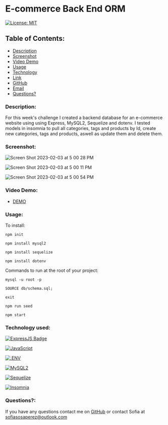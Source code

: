 # E-commerce Back End ORM

[![License: MIT](https://img.shields.io/badge/License-MIT-yellow.svg)](https://opensource.org/licenses/MIT)

## Table of Contents:
    
* [Description](#Description)
* [Screenshot](#ScreenShot)
* [Video Demo](#Video)
* [Usage](#usageInfo)
* [Technology](#Technology)
* [Link](#link)
* [GitHub](#github)
* [Email](#email)
* [Questions?](#questions)

### Description:
For this week's challenge I created a backend database for an e-commerce website using using Express, MySQL2, Sequelize and dotenv. I tested models in insomnia to pull all categories, tags and products by Id, create new categories, tags and products, aswell as update them and delete them. 

### Screenshot:

![Screen Shot 2023-02-03 at 5 00 28 PM](https://user-images.githubusercontent.com/115671262/216727001-8bb3b336-05a7-449e-8686-b9241ac61e81.png)

![Screen Shot 2023-02-03 at 5 00 11 PM](https://user-images.githubusercontent.com/115671262/216727028-8a9c19d0-8fa2-4d57-b4c0-43b8227d0876.png)

![Screen Shot 2023-02-03 at 5 00 54 PM](https://user-images.githubusercontent.com/115671262/216727032-23d6b67e-b607-4490-90bf-d9e9d5d78e28.png)

### Video Demo:

* [DEMO ](https://www.dropbox.com/s/2i23lyc1tlm89df/ORM%20challenge%2013.mov?dl=0)

### Usage:

To install:

```npm init ```

```npm install mysql2 ```

```npm install sequelize ```

```npm install dotenv ```


Commands to run at the root of your project:

```mysql -u root -p ```

```SOURCE db/schema.sql; ```

```exit ```

```npm run seed ```

```npm start```


### Technology used:

[![ExpressJS Badge](https://img.shields.io/badge/-Express.JS-ff781f?style=for-the-badge&labelColor=black&logo=express&logoColor=FF781F)](#)

[![JavaScript](https://img.shields.io/badge/JavaScript-323330?style=for-the-badge&logo=javascript&logoColor=F7DF1E)](https://www.javascript.com/)

[![.ENV](https://img.shields.io/badge/.ENV-000000?style=for-the-badge&logo=.env&logoColor=F7DF1E)](https://www.dotenv.org/)

[![MySQL2](https://img.shields.io/badge/MySQL2-4682B4?style=for-the-badge&logo=mysql&logoColor=FFFFFF)](https://www.npmjs.com/package/mysql2) 

[![Sequelize](https://img.shields.io/badge/Sequelize-52B0E7?style=for-the-badge&logo=sequelize&logoColor=4682B4)](https://www.npmjs.com/package/mysql2)

[![Insomnia](https://img.shields.io/badge/Insomnia-4000BF?style=for-the-badge&logo=insomnia&logoColor=ffffff)](https://insomnia.rest/) 


### Questions?:
If you have any questions contact me on [GitHub](https://github.com/undefined) or contact 
Sofia  at sofiasosaperez@outlook.com  
